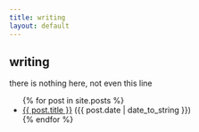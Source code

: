 ```yaml
---
title: writing
layout: default
---
```


writing
-------

there is nothing here, not even this line

<ul class="posts">
    {% for post in site.posts %}
        <li><a href="{{ post.url }}">{{ post.title }}</a> ({{ post.date | date_to_string }})</li>
    {% endfor %}
</ul>
